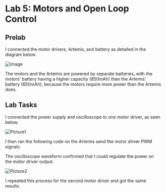 # Lab 5: Motors and Open Loop Control

## Prelab

I connected the motor drivers, Artemis, and battery as detailed in the diagram below.

![image](https://user-images.githubusercontent.com/123786420/225211341-1390349b-e296-4f0a-a171-21553b9be0fb.jpeg)

The motors and the Artemis are powered by separate batteries, with the motors' battery having a higher capacity (850mAh) than the Artemis' battery (650mAh), because the motors require more power than the Artemis does.

## Lab Tasks

I connected the power supply and oscilloscope to one motor driver, as seen below.

![Picture1](https://user-images.githubusercontent.com/123786420/225213523-91ba58c8-c71a-489d-9725-d6d19a9a9b59.jpg)

I then ran the following code on the Artemis send the motor driver PWM signals.

<script src="https://gist.github.com/sarika2446/a72bdd571865aa66e8aca7913dc52ca7.js"></script>

The oscilloscope waveform confirmed that I could regulate the power on the motor driver output.

![Picture2](https://user-images.githubusercontent.com/123786420/225213640-a725cc5a-cff2-4815-9396-5a0e9533cd28.jpg)

I repeated this process for the second motor driver and got the same results.
